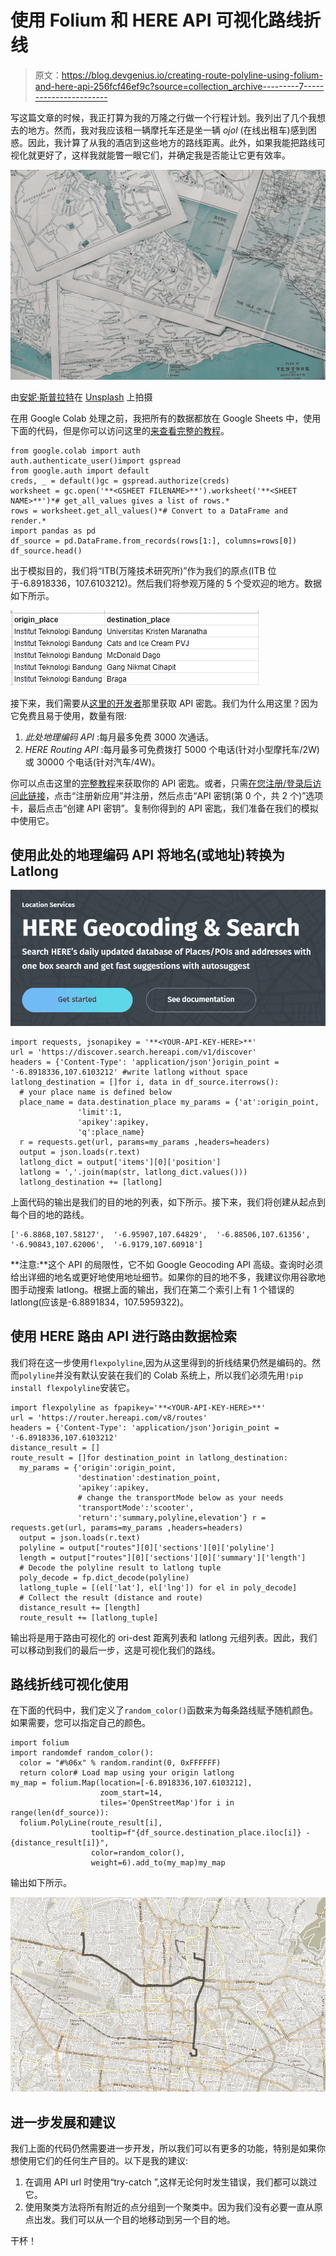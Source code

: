 # 使用 Folium 和 HERE API 可视化路线折线

> 原文：<https://blog.devgenius.io/creating-route-polyline-using-folium-and-here-api-256fcf46ef9c?source=collection_archive---------7----------------------->

写这篇文章的时候，我正打算为我的万隆之行做一个行程计划。我列出了几个我想去的地方。然而，我对我应该租一辆摩托车还是坐一辆 *ojol* (在线出租车)感到困惑。因此，我计算了从我的酒店到这些地方的路线距离。此外，如果我能把路线可视化就更好了，这样我就能瞥一眼它们，并确定我是否能让它更有效率。

![](img/d1001ef52beeb2058f240f8316ff6801.png)

由[安妮·斯普拉特](https://unsplash.com/@anniespratt?utm_source=medium&utm_medium=referral)在 [Unsplash](https://unsplash.com?utm_source=medium&utm_medium=referral) 上拍摄

在用 Google Colab 处理之前，我把所有的数据都放在 Google Sheets 中，使用下面的代码，但是你可以访问这里的[来查看完整的教程](https://morioh.com/p/5edaf66e9e33)。

```
from google.colab import auth
auth.authenticate_user()import gspread
from google.auth import default
creds, _ = default()gc = gspread.authorize(creds)
worksheet = gc.open('**<GSHEET FILENAME>**').worksheet('**<SHEET NAME>**')*# get_all_values gives a list of rows.*
rows = worksheet.get_all_values()*# Convert to a DataFrame and render.*
import pandas as pd
df_source = pd.DataFrame.from_records(rows[1:], columns=rows[0])
df_source.head()
```

出于模拟目的，我们将“ITB(万隆技术研究所)”作为我们的原点(ITB 位于-6.8918336，107.6103212)。然后我们将参观万隆的 5 个受欢迎的地方。数据如下所示。

![](img/34058158e3fca93f22905df03df5482f.png)

接下来，我们需要从[这里的开发者](https://developer.here.com/)那里获取 API 密匙。我们为什么用这里？因为它免费且易于使用，数量有限:

1.  *此处地理编码 API* :每月最多免费 3000 次通话。
2.  *HERE Routing API* :每月最多可免费拨打 5000 个电话(针对小型摩托车/2W)或 30000 个电话(针对汽车/4W)。

你可以点击这里的[完整教程](https://developer.here.com/documentation/identity-access-management/dev_guide/topics/dev-apikey.html)来获取你的 API 密匙。或者，只需[在您注册/登录后访问此链接](https://platform.here.com/admin/apps)，点击“注册新应用”并注册，然后点击“API 密钥(第 0 个，共 2 个)”选项卡，最后点击“创建 API 密钥”。复制你得到的 API 密匙，我们准备在我们的模拟中使用它。

## 使用此处的地理编码 API 将地名(或地址)转换为 Latlong

![](img/116bf8e7d7c3ba8db12b9007e8796036.png)

```
import requests, jsonapikey = '**<YOUR-API-KEY-HERE>**'
url = 'https://discover.search.hereapi.com/v1/discover'
headers = {'Content-Type': 'application/json'}origin_point = '-6.8918336,107.6103212' #write latlong without space
latlong_destination = []for i, data in df_source.iterrows():
  # your place name is defined below
  place_name = data.destination_place my_params = {'at':origin_point,
               'limit':1,
               'apikey':apikey,
               'q':place_name}
  r = requests.get(url, params=my_params ,headers=headers)
  output = json.loads(r.text)
  latlong_dict = output['items'][0]['position']
  latlong = ','.join(map(str, latlong_dict.values()))
  latlong_destination += [latlong]
```

上面代码的输出是我们的目的地的列表，如下所示。接下来，我们将创建从起点到每个目的地的路线。

```
['-6.8868,107.58127',  '-6.95907,107.64829',  '-6.88506,107.61356',  '-6.90843,107.62006',  '-6.9179,107.60918']
```

**注意:**这个 API 的局限性，它不如 Google Geocoding API 高级。查询时必须给出详细的地名或更好地使用地址细节。如果你的目的地不多，我建议你用谷歌地图手动搜索 latlong。根据上面的输出，我们在第二个索引上有 1 个错误的 latlong(应该是-6.8891834，107.5959322)。

## 使用 HERE 路由 API 进行路由数据检索

我们将在这一步使用`flexpolyline`,因为从这里得到的折线结果仍然是编码的。然而`polyline`并没有默认安装在我们的 Colab 系统上，所以我们必须先用`!pip install flexpolyline`安装它。

```
import flexpolyline as fpapikey='**<YOUR-API-KEY-HERE>**'
url = 'https://router.hereapi.com/v8/routes'
headers = {'Content-Type': 'application/json'}origin_point = '-6.8918336,107.6103212'
distance_result = []
route_result = []for destination_point in latlong_destination:
  my_params = {'origin':origin_point,
               'destination':destination_point,
               'apikey':apikey,
               # change the transportMode below as your needs
               'transportMode':'scooter',
               'return':'summary,polyline,elevation'} r = requests.get(url, params=my_params ,headers=headers)
  output = json.loads(r.text)
  polyline = output["routes"][0]['sections'][0]['polyline']
  length = output["routes"][0]['sections'][0]['summary']['length']
  # Decode the polyline result to latlong tuple
  poly_decode = fp.dict_decode(polyline)
  latlong_tuple = [(el['lat'], el['lng']) for el in poly_decode]
  # Collect the result (distance and route)
  distance_result += [length]
  route_result += [latlong_tuple]
```

输出将是用于路由可视化的 ori-dest 距离列表和 latlong 元组列表。因此，我们可以移动到我们的最后一步，这是可视化我们的路线。

## **路线折线可视化使用**

在下面的代码中，我们定义了`random_color()`函数来为每条路线赋予随机颜色。如果需要，您可以指定自己的颜色。

```
import folium
import randomdef random_color():
  color = "#%06x" % random.randint(0, 0xFFFFFF)
  return color# Load map using your origin latlong
my_map = folium.Map(location=[-6.8918336,107.6103212],
                    zoom_start=14,
                    tiles='OpenStreetMap')for i in range(len(df_source)):
  folium.PolyLine(route_result[i],
                  tooltip=f"{df_source.destination_place.iloc[i]} - {distance_result[i]}",
                  color=random_color(),
                  weight=6).add_to(my_map)my_map
```

输出如下所示。

![](img/3d8ca541004129cf601f2921d03f8679.png)

## 进一步发展和建议

我们上面的代码仍然需要进一步开发，所以我们可以有更多的功能，特别是如果你想使用它们的任何生产目的。以下是我的建议:

1.  在调用 API url 时使用“try-catch ”,这样无论何时发生错误，我们都可以跳过它。
2.  使用聚类方法将所有附近的点分组到一个聚类中。因为我们没有必要一直从原点出发。我们可以从一个目的地移动到另一个目的地。

干杯！